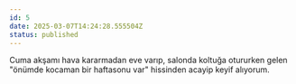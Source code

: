 ```yaml
---
id: 5
date: 2025-03-07T14:24:28.555504Z
status: published
---
```


Cuma akşamı hava kararmadan eve varıp, salonda koltuğa otururken gelen "önümde kocaman bir haftasonu var" hissinden acayip keyif alıyorum.
